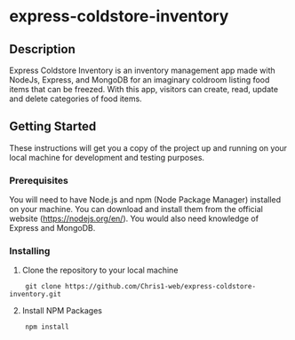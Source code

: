 # express-coldstore-inventory

## Description

Express Coldstore Inventory is an inventory management app made with NodeJs, Express, and MongoDB for an imaginary coldroom listing food items that can be freezed. With this app, visitors can create, read, update and delete categories of food items.

## Getting Started

These instructions will get you a copy of the project up and running on your local machine for development and testing purposes.

### Prerequisites

You will need to have Node.js and npm (Node Package Manager) installed on your machine. You can download and install them from the official website (https://nodejs.org/en/). You would also need knowledge of Express and MongoDB.

### Installing

1. Clone the repository to your local machine

```
    git clone https://github.com/Chris1-web/express-coldstore-inventory.git
```

2. Install NPM Packages

```
    npm install
```

<!-- https://blogs.yasharyan.com/store-images-on-mongodb ---- store image on MONGO DB

I spent hours looking for how to implement filter in items page

https://stackoverflow.com/questions/8698534/how-to-pass-variable-from-jade-template-file-to-a-script-file

https://github.com/expressjs/multer ---- multer documentary but limited for my current use -->
